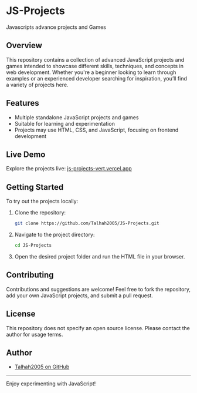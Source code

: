 # JS-Projects

Javascripts advance projects and Games

## Overview

This repository contains a collection of advanced JavaScript projects and games intended to showcase different skills, techniques, and concepts in web development. Whether you're a beginner looking to learn through examples or an experienced developer searching for inspiration, you’ll find a variety of projects here.

## Features

- Multiple standalone JavaScript projects and games
- Suitable for learning and experimentation
- Projects may use HTML, CSS, and JavaScript, focusing on frontend development

## Live Demo

Explore the projects live: [js-projects-vert.vercel.app](https://js-projects-vert.vercel.app)

## Getting Started

To try out the projects locally:

1. Clone the repository:
   ```bash
   git clone https://github.com/Talhah2005/JS-Projects.git
   ```
2. Navigate to the project directory:
   ```bash
   cd JS-Projects
   ```
3. Open the desired project folder and run the HTML file in your browser.

## Contributing

Contributions and suggestions are welcome! Feel free to fork the repository, add your own JavaScript projects, and submit a pull request.

## License

This repository does not specify an open source license. Please contact the author for usage terms.

## Author

- [Talhah2005 on GitHub](https://github.com/Talhah2005)

---
Enjoy experimenting with JavaScript!
